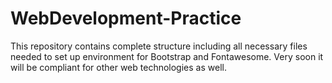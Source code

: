 # WebDevelopment-Practice
This repository contains complete structure including all necessary files needed to set up environment for Bootstrap and Fontawesome. Very soon it will be compliant for other web technologies as well.
